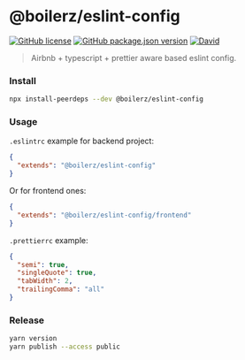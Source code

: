 # @boilerz/eslint-config

[![GitHub license](https://img.shields.io/badge/license-MIT-blue.svg)](https://github.com/boilerz/eslint-config/blob/master/LICENSE)
[![GitHub package.json version](https://img.shields.io/github/package-json/v/boilerz/eslint-config)](https://www.npmjs.com/package/@boilerz/eslint-config)
[![David](https://david-dm.org/boilerz/eslint-config/repo.svg)](https://david-dm.org/boilerz/eslint-config)

> Airbnb + typescript + prettier aware based eslint config.

### Install

```bash
npx install-peerdeps --dev @boilerz/eslint-config
```

### Usage

`.eslintrc` example for backend project:
```json
{
  "extends": "@boilerz/eslint-config"
}
```

Or for frontend ones:

```json
{
  "extends": "@boilerz/eslint-config/frontend"
}
```

`.prettierrc` example:
```json
{
  "semi": true,
  "singleQuote": true,
  "tabWidth": 2,
  "trailingComma": "all"
}
```

### Release

```bash
yarn version
yarn publish --access public
```
